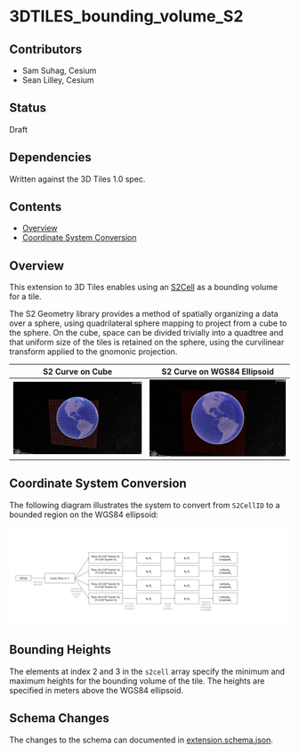 # 3DTILES_bounding_volume_S2

## Contributors

- Sam Suhag, Cesium
- Sean Lilley, Cesium

## Status

Draft

## Dependencies

Written against the 3D Tiles 1.0 spec.

## Contents

- [Overview](#overview)
- [Coordinate System Conversion](#coordinate-system-conversion)

## Overview

This extension to 3D Tiles enables using an [S2Cell](http://s2geometry.io/devguide/s2cell_hierarchy) as a bounding volume for a tile.

The S2 Geometry library provides a method of spatially organizing a data over a sphere, using quadrilateral sphere mapping to project from a cube to the sphere. On the cube, space can be divided trivially into a quadtree and that uniform size of the tiles is retained on the sphere, using the curvilinear transform applied to the gnomonic projection.

| S2 Curve on Cube  |  S2 Curve on WGS84 Ellipsoid |
|---|---|
| ![Math](figures/plane.png)  | ![Math](figures/ellipsoid.png)  |

## Coordinate System Conversion

The following diagram illustrates the system to convert from `S2CellID` to a bounded region on the WGS84 ellipsoid:

![Math](figures/math.png)


## Bounding Heights

The elements at index 2 and 3 in the `s2cell` array specify the minimum and maximum heights for the bounding volume of the tile. The heights are specified in meters above the WGS84 ellipsoid.

## Schema Changes

The changes to the schema can documented in [extension.schema.json](schema/extension.schema.json).